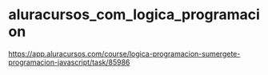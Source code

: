 # aluracursos_com_logica_programacion
https://app.aluracursos.com/course/logica-programacion-sumergete-programacion-javascript/task/85986

